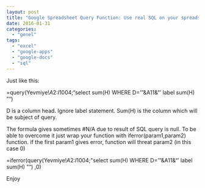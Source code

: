 ```yaml
---
layout: post
title: "Google Spreadsheet Query Function: Use real SQL on your spreadsheets"
date: 2016-01-31
categories: 
  - "genel"
tags: 
  - "excel"
  - "google-apps"
  - "google-docs"
  - "sql"
---
```


Just like this:

\=query(Yevmiye!$A$2:$I$1004;“select sum(H) WHERE D=’”&A11&“’ label sum(H) ”“)  

D is a column head. Ignore label statement. Sum(H) is the column which will be subject of query.

The formula gives sometimes #N/A due to result of SQL query is null. To be able to overcome it just wrap your function with iferror(param1,param2) function. if the first param1 gives error, function will threat param2 (in this case 0)

\=iferror(query(Yevmiye!$A$2:$I$1004;"select sum(H) WHERE D=’”&A11&“’ label sum(H) ”“) ,0)  

Enjoy
